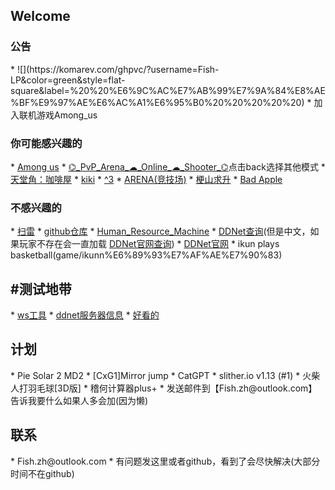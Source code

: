 <html lang="zh-CN" color-mode=light>
<heard>
<title>Fish的小破站</title>
<link rel="icon" href="/icon/terminal_sharp_icon.svg">
<script async src="https://www.googletagmanager.com/gtag/js?id=UA-190316399-3"></script>
<script>
  window.dataLayer = window.dataLayer || [];
  function gtag(){dataLayer.push(arguments);}
  gtag('js', new Date());
  gtag('config', 'UA-190316399-3');
</script>
</heard>
</html>


<h2>Welcome</h2>
<h3>公告</h3>
*   ![](https://komarev.com/ghpvc/?username=Fish-LP&color=green&style=flat-square&label=%20%20%E6%9C%AC%E7%AB%99%E7%9A%84%E8%AE%BF%E9%97%AE%E6%AC%A1%E6%95%B0%20%20%20%20%20)
*   加入联机游戏Among_us

<h3>你可能感兴趣的</h3>
*   <a href="/game/Among_us" title="Among us" >Among us</a>  
*   <a href="/game/%E2%8C%AC_PvP_Arena_%E2%98%81_Online_%E2%98%81_Shooter_%E2%8C%AC" title="⌬_PvP_Arena_☁_Online_☁_Shooter_⌬" >⌬_PvP_Arena_☁_Online_☁_Shooter_⌬</a>点击back选择其他模式
*   <a href="/game/%E5%A4%A9%E5%A0%82%E8%A7%92%EF%BC%9A%E5%92%96%E5%95%A1%E5%B1%8B" title="天堂角：咖啡屋" >天堂角：咖啡屋</a>
*   <a href="/game/kiki%E7%9A%84%E5%BE%AE%E5%BD%A2%E5%9C%B0%E7%89%A2" title="kiki" >kiki</a>
*   <a href="/game/^3" title="^3" >^3</a>
*   <a href="/game/ARENA" title="ARENA" >ARENA(竞技场)</a>
*   <a href="/game/%E6%A2%97%E5%B1%B1%E6%B1%82%E5%8D%87V1.2" title="梗山求升" >梗山求升</a>  
*   <a href="/game/Bad_Apple_Video_playback" title="Bad Apple" >Bad Apple</a>  

<h3>不感兴趣的</h3>
*   <a href="/game/minesweeper" title="minesweeper" >扫雷</a>  
*   <a href="https://github.com/Fish-LP/Fish-LP.github.io" title="github" >github仓库</a>  
*   <a href="/game/Human_Resource_Machine" title="Human_Resource_Machine">Human_Resource_Machine</a>
*   <a href="/tools/DDNet%E6%9F%A5%E8%AF%A2" title="DDNet查询" >DDNet查询</a>(但是中文，如果玩家不存在会一直加载 <a href="https://ddnet.org/players/" title="DDNet官网查询" >DDNet官网查询</a>)
*   <a href="https://ddnet.org" title="DDNet官网">DDNet官网</a>
*   ikun plays basketball(game/ikunn%E6%89%93%E7%AF%AE%E7%90%83)

<h2>#测试地带</h2>
*   <a href="tools/ws工具.html" title="ws工具">ws工具</a>
*   <a href="tools/ddnet服务器信息" title="ddnet服务器信息">ddnet服务器信息</a>
*   <a href="/game/" title="minesweeper" >好看的</a>  

<h2>计划</h2>
*   Pie Solar 2 MD2
*   [CxG1]Mirror jump
*   CatGPT
*   slither.io v1.13 (#1)
*   火柴人打羽毛球[3D版]
*   稽何计算器plus+
*   发送邮件到【Fish.zh@outlook.com】告诉我要什么如果人多会加(因为懒)

<h2>联系</h2>
*   Fish.zh@outlook.com
*   有问题发这里或者github，看到了会尽快解决(大部分时间不在github)
